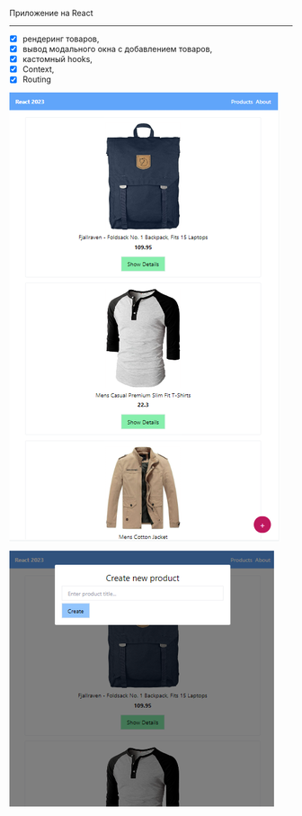 Приложение на React
____________________________________________________

- [x] рендеринг товаров,
- [x] вывод модального окна с добавлением товаров,
- [x] кастомный hooks, 
- [x] Context,
- [x] Routing

![Cards](https://github.com/Karina088/react-project/raw/master/react__img/react-cards.png)

![Form](https://github.com/Karina088/react-project/raw/master/react__img/react-form.png)


